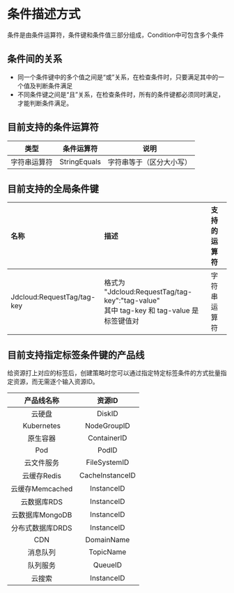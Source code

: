 # 条件描述方式

条件是由条件运算符，条件键和条件值三部分组成，Condition中可包含多个条件

## 条件间的关系

 - 同一个条件键中的多个值之间是“或”关系，在检查条件时，只要满足其中的一个值及判断条件满足
 - 不同条件键之间是“且”关系，在检查条件时，所有的条件键都必须同时满足，才能判断条件满足。

## 目前支持的条件运算符

|  类型| 条件运算符|说明|
|:----------:|:-----------------:|:-----------------:|
|  字符串运算符  |  StringEquals |字符串等于（区分大小写）|

## 目前支持的全局条件键

 | 名称 |描述 |支持的运算符 |
| :----------------- |:---------- | :----------------- |
 |Jdcloud:RequestTag/tag-key|格式为 "Jdcloud:RequestTag/tag-key":"tag-value"<Br>其中 tag-key 和 tag-value 是标签键值对|字符串运算符|
 
 ## 目前支持指定标签条件键的产品线
 
给资源打上对应的标签后，创建策略时您可以通过指定特定标签条件的方式批量指定资源，而无需逐个输入资源ID。

  | 产品线名称  | 资源ID|
| :-----------------:|:-----------------: |
 |云硬盘|DiskID|
  |Kubernetes|NodeGroupID|
| 原生容器  | ContainerID  |
 | Pod  | PodID  |
  |云文件服务 | FileSystemID  |
 |  云缓存Redis | CacheInstanceID  |
|  云缓存Memcached | InstanceID  |
|  云数据库RDS | InstanceID  |
 |  云数据库MongoDB | InstanceID  |
|  分布式数据库DRDS|  InstanceID |
|  CDN | DomainName|
| 消息队列  |TopicName   |
| 队列服务  | QueueID  |
|  云搜索 | InstanceID  |
